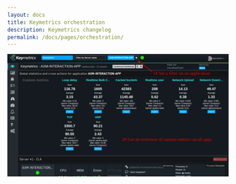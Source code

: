 ```yaml
---
layout: docs
title: Keymetrics orchestration
description: Keymetrics changelog
permalink: /docs/pages/orchestration/
---
```


<a href="/images/orchestration.png" title="Keymetrics interface explanation"><img src="/images/orchestration.png"/></a>
